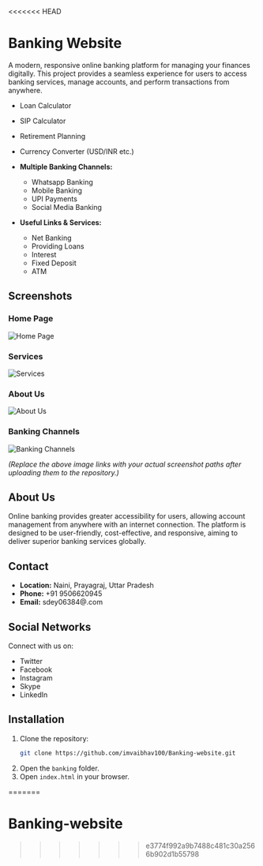<<<<<<< HEAD
# Banking Website

A modern, responsive online banking platform for managing your finances digitally. This project provides a seamless experience for users to access banking services, manage accounts, and perform transactions from anywhere.


  - Loan Calculator  
  - SIP Calculator  
  - Retirement Planning  
  - Currency Converter (USD/INR etc.)

- **Multiple Banking Channels:**  
  - Whatsapp Banking  
  - Mobile Banking  
  - UPI Payments  
  - Social Media Banking

- **Useful Links & Services:**  
  - Net Banking  
  - Providing Loans  
  - Interest  
  - Fixed Deposit  
  - ATM

## Screenshots

### Home Page
![Home Page](screenshots/home.png)

### Services
![Services](screenshots/services.png)

### About Us
![About Us](screenshots/about.png)

### Banking Channels
![Banking Channels](screenshots/channels.png)

*(Replace the above image links with your actual screenshot paths after uploading them to the repository.)*

## About Us

Online banking provides greater accessibility for users, allowing account management from anywhere with an internet connection. The platform is designed to be user-friendly, cost-effective, and responsive, aiming to deliver superior banking services globally.

## Contact

- **Location:** Naini, Prayagraj, Uttar Pradesh  
- **Phone:** +91 9506620945  
- **Email:** sdey06384@.com

## Social Networks

Connect with us on:
- Twitter
- Facebook
- Instagram
- Skype
- LinkedIn

## Installation

1. Clone the repository:
   ```sh
   git clone https://github.com/imvaibhav100/Banking-website.git
   ```
2. Open the `banking` folder.
3. Open `index.html` in your browser.

=======
# Banking-website
>>>>>>> e3774f992a9b7488c481c30a2566b902d1b55798
